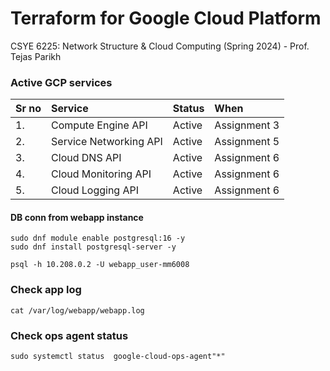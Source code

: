 # Terraform for Google Cloud Platform
CSYE 6225:  Network Structure & Cloud Computing (Spring 2024) - Prof. Tejas Parikh


### Active GCP services
| Sr no | Service                | Status   | When          |
|:------|:-----------------------|:---------|:--------------|
| 1.    | Compute Engine API     | Active   | Assignment 3  |
| 2.    | Service Networking API | Active   | Assignment 5  |
| 3.    | Cloud DNS API          | Active   | Assignment 6  |
| 4.    | Cloud Monitoring API   | Active   | Assignment 6  |
| 5.    | Cloud Logging API      | Active   | Assignment 6  |


#### DB conn from webapp instance
```
sudo dnf module enable postgresql:16 -y
sudo dnf install postgresql-server -y
```

```
psql -h 10.208.0.2 -U webapp_user-mm6008
```


### Check app log
```
cat /var/log/webapp/webapp.log
```
### Check ops agent status
```
sudo systemctl status  google-cloud-ops-agent"*"
```

